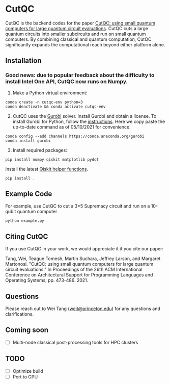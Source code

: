 # CutQC
CutQC is the backend codes for the paper [CutQC: using small quantum computers for large quantum circuit evaluations](https://dl.acm.org/doi/10.1145/3445814.3446758).
CutQC cuts a large quantum circuits into smaller subcircuits and run on small quantum computers.
By combining classical and quantum computation, CutQC significantly expands the computational reach beyond either platform alone.

## Installation
### Good news: due to popular feedback about the difficulty to install Intel One API, CutQC now runs on Numpy.

1. Make a Python virtual environment:
```
conda create -n cutqc-env python=3
conda deactivate && conda activate cutqc-env
```
2. CutQC uses the [Gurobi](https://www.gurobi.com) solver. Install Gurobi and obtain a license.
To install Gurobi for Python, follow the [instructions](https://www.gurobi.com/documentation/9.1/quickstart_linux/cs_python_installation_opt.html). Here we copy paste the up-to-date command as of 05/10/2021 for convenience.
```
conda config --add channels https://conda.anaconda.org/gurobi
conda install gurobi
```
3. Install required packages:
```
pip install numpy qiskit matplotlib pydot
```
Install the latest [Qiskit helper functions](https://github.com/weiT1993/qiskit_helper_functions).
```
pip install .
```

## Example Code
For example, use CutQC to cut a 3*5 Supremacy circuit and run on a 10-qubit quantum computer
```
python example.py
```

## Citing CutQC
If you use CutQC in your work, we would appreciate it if you cite our paper:

Tang, Wei, Teague Tomesh, Martin Suchara, Jeffrey Larson, and Margaret Martonosi. "CutQC: using small quantum computers for large quantum circuit evaluations." In Proceedings of the 26th ACM International Conference on Architectural Support for Programming Languages and Operating Systems, pp. 473-486. 2021.

## Questions
Please reach out to Wei Tang (weit@princeton.edu) for any questions and clarifications.

## Coming soon
- [ ] Multi-node classical post-processing tools for HPC clusters

## TODO
- [ ] Optimize build
- [ ] Port to GPU